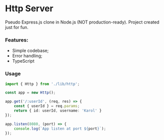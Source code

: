 # Http Server
Pseudo Express.js clone in Node.js (NOT production-ready). Project created just for fun.

### Features:
- Simple codebase;
- Error handling;
- TypeScript

### Usage
```ts
import { Http } from './lib/http';

const app = new Http();

app.get('/:userId', (req, res) => {
    const { userId } = req.params;
    return { id: userId, username: 'Karol' }
});

app.listen(8080, (port) => {
    console.log(`App listen at port ${port}`);
});
```
